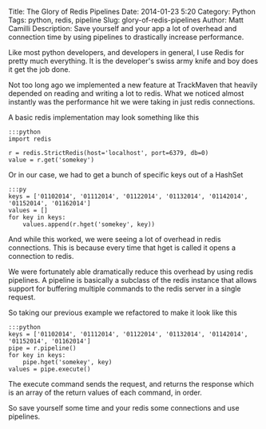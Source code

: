 Title: The Glory of Redis Pipelines 
Date: 2014-01-23 5:20
Category: Python
Tags: python, redis, pipeline
Slug: glory-of-redis-pipelines
Author: Matt Camilli
Description: Save yourself and your app a lot of overhead and connection time by using pipelines to drastically increase performance.

Like most python developers, and developers in general, I use Redis for pretty much everything. It is the developer's
swiss army knife and boy does it get the job done. 

Not too long ago we implemented a new feature at TrackMaven that heavily depended on reading and writing a lot to redis. What we noticed
almost instantly was the performance hit we were taking in just redis connections. 

A basic redis implementation may look something like this

    :::python
	import redis

	r = redis.StrictRedis(host='localhost', port=6379, db=0)
	value = r.get('somekey')

Or in our case, we had to get a bunch of specific keys out of a HashSet

	:::py
	keys = ['01102014', '01112014', '01122014', '01132014', '01142014', '01152014', '01162014']
	values = []
	for key in keys:
		values.append(r.hget('somekey', key))

And while this worked, we were seeing a lot of overhead in redis connections. This is because every time
that hget is called it opens a connection to redis. 

We were fortunately able dramatically reduce this overhead by using redis pipelines. 
A pipeline is basically a subclass of the redis instance that allows support for buffering multiple commands
to the redis server in a single request. 

So taking our previous example we refactored to make it look like this

    :::python
	keys = ['01102014', '01112014', '01122014', '01132014', '01142014', '01152014', '01162014']
	pipe = r.pipeline()
	for key in keys:
		pipe.hget('somekey', key)
	values = pipe.execute()

The execute command sends the request, and returns the response which is an array of the return values
of each command, in order. 

So save yourself some time and your redis some connections and use pipelines. 


	

